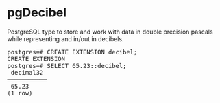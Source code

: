pgDecibel
=========

PostgreSQL type to store and work with data in double precision pascals while representing and in/out in decibels.


<pre>
postgres=# CREATE EXTENSION decibel;
CREATE EXTENSION
postgres=# SELECT 65.23::decibel;
 decimal32
───────────
 65.23
(1 row)
</pre>